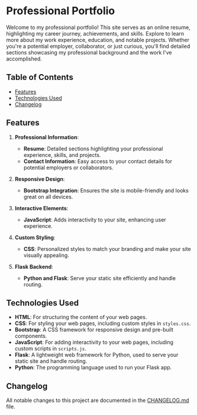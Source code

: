 # Professional Portfolio

Welcome to my professional portfolio! This site serves as an online resume, highlighting my career journey, achievements, and skills. Explore to learn more about my work experience, education, and notable projects. Whether you're a potential employer, collaborator, or just curious, you'll find detailed sections showcasing my professional background and the work I've accomplished.

## Table of Contents

- [Features](#features)
- [Technologies Used](#technologies-used)
- [Changelog](#changelog)

## Features

1. **Professional Information**:
   - **Resume**: Detailed sections highlighting your professional experience, skills, and projects.
   - **Contact Information**: Easy access to your contact details for potential employers or collaborators.

2. **Responsive Design**:
   - **Bootstrap Integration**: Ensures the site is mobile-friendly and looks great on all devices.

3. **Interactive Elements**:
   - **JavaScript**: Adds interactivity to your site, enhancing user experience.

4. **Custom Styling**:
   - **CSS**: Personalized styles to match your branding and make your site visually appealing.

5. **Flask Backend**:
   - **Python and Flask**: Serve your static site efficiently and handle routing.

## Technologies Used

- **HTML**: For structuring the content of your web pages.
- **CSS**: For styling your web pages, including custom styles in `styles.css`.
- **Bootstrap**: A CSS framework for responsive design and pre-built components.
- **JavaScript**: For adding interactivity to your web pages, including custom scripts in `scripts.js`.
- **Flask**: A lightweight web framework for Python, used to serve your static site and handle routing.
- **Python**: The programming language used to run your Flask app.

## Changelog

All notable changes to this project are documented in the [CHANGELOG.md](CHANGELOG.md) file.